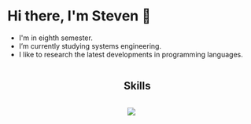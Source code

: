# Hi there, I'm Steven 👋

- I'm in eighth semester.
- I’m currently studying systems engineering.
- I like to research the latest developments in programming languages.
  
<div id="user-content-toc">
  <ul align="center">
    <summary><h2 style="display: inline-block">Skills</h2></summary>
  </ul>
</div>
<!--tech stack icons-->
<p align="center">
  <a href="https://skillicons.dev">
    <img src="https://skillicons.dev/icons?i=git,css,docker,postgres,github,html,java,js,mysql,postman,spring&perline=14" />
  </a>
</p>
